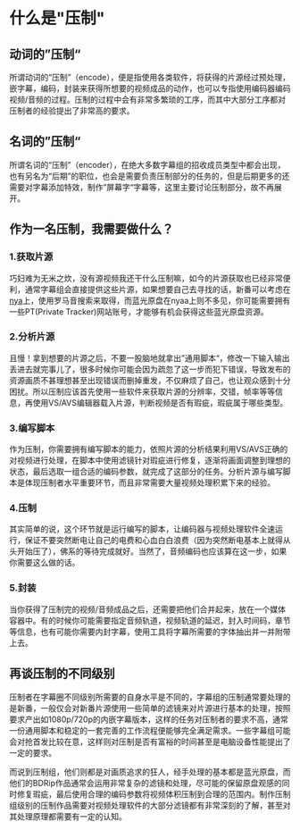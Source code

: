 # 什么是"压制"

## 动词的”压制“

所谓动词的“压制”（encode），便是指使用各类软件，将获得的片源经过预处理，嵌字幕，编码，封装来获得所想要的视频成品的动作，也可以专指使用编码器编码视频/音频的过程。压制的过程中会有非常多繁琐的工序，而其中大部分工序都对压制者的经验提出了非常高的要求。

## 名词的”压制“

所谓名词的“压制”（encoder），在绝大多数字幕组的招收成员类型中都会出现，也有另名为“后期”的职位，也会是需要负责压制部分的任务的，但是后期更多的还需要对字幕添加特效，制作”屏幕字“字幕等，这里主要讨论压制部分，故不再展开。

## 作为一名压制，我需要做什么？

### 1.获取片源

巧妇难为无米之炊，没有源视频我还干什么压制嘛，如今的片源获取也已经非常便利，通常字幕组会直接提供这些片源，如果想要自己去寻找的话，新番可以考虑在[nya](https://nyaa.si/)上，使用罗马音搜索来取得，而蓝光原盘在nyaa上则不多见，你可能需要拥有一些PT\(Private Tracker\)网站账号，才能够有机会获得这些蓝光原盘资源。

### 2.分析片源

且慢！拿到想要的片源之后，不要一股脑地就拿出”通用脚本“，修改一下输入输出丢进去就完事儿了，很多时候你可能会因为疏忽了这一步而犯下错误，导致发布的资源画质不甚理想甚至出现错误而删掉重发，不仅麻烦了自己，也让观众感到十分困扰。所以压制应该首先使用一些软件来获取片源的分辨率，交错，帧率等等信息，再使用VS/AVS编辑器载入片源，判断视频是否有瑕疵，瑕疵属于哪些类型。

### 3.编写脚本

作为压制，你需要拥有编写脚本的能力，依照片源的分析结果利用VS/AVS正确的对视频进行处理，在脚本中使用滤镜针对瑕疵进行修复，逐渐将画面调整到理想的状态，最后选取一组合适的编码参数，就完成了这部分的任务。分析片源与编写脚本是体现压制者水平重要环节，而且非常需要大量视频处理积累下来的经验。

### 4.压制

其实简单的说，这个环节就是运行编写的脚本，让编码器与视频处理软件全速运行，保证不要突然断电让自己的电费和心血白白浪费（因为突然断电基本上就得从头开始压了），佛系的等待完成就好。当然了，音频编码也应该算在这一步，如果你需要这么做的话。

### 5.封装

当你获得了压制完的视频/音频成品之后，还需要把他们合并起来，放在一个媒体容器中。有的时候你可能需要指定音频轨道，视频轨道的延迟，封入时间码，章节等信息，也有可能你需要内封字幕，使用工具将字幕所需要的字体抽出并一并附带上去。

## 再谈压制的不同级别

压制者在字幕圈不同级别所需要的自身水平是不同的，字幕组的压制通常要处理的是新番，一般仅会对新番片源使用一些简单的滤镜来对片源进行基本的处理，按照要求产出如1080p/720p的内嵌字幕版本，这样的任务对压制者的要求不高，通常一份通用脚本和稳定的一套完善的工作流程便能够完全满足需求。一些字幕组可能会对抢首发比较在意，这样则对压制是否有富裕的时间甚至是电脑设备性能提出了一定的要求。

而说到压制组，他们则都是对画质追求的狂人，经手处理的基本都是蓝光原盘，而他们的BDRip作品通常会运用非常复杂的滤镜和处理，尽可能的保留原盘观感的同时修复瑕疵，最后使用合理的编码参数将视频体积压制到合理的范围内。制作压制组级别的压制作品需要对视频处理软件的大部分滤镜都有非常深刻的了解，甚至对其处理原理都需要有一定的认知。





